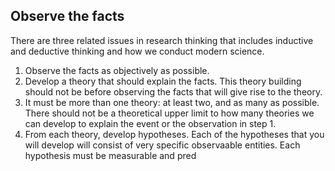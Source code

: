 ## Observe the facts
There are three related issues in research thinking that includes inductive and deductive thinking and how we conduct modern science. 

1. Observe the facts as objectively as possible.
2. Develop a theory that should explain the facts. This theory building should not be before observing the facts that will give rise to the theory. 
3. It must be more than one theory: at least two, and as many as possible. There should not be a theoretical upper limit to how many theories we can develop to explain the event or the observation in step 1.
4. From each theory, develop hypotheses. Each of the hypotheses that you will develop will consist of very specific observaable entities. Each hypothesis must be measurable and pred